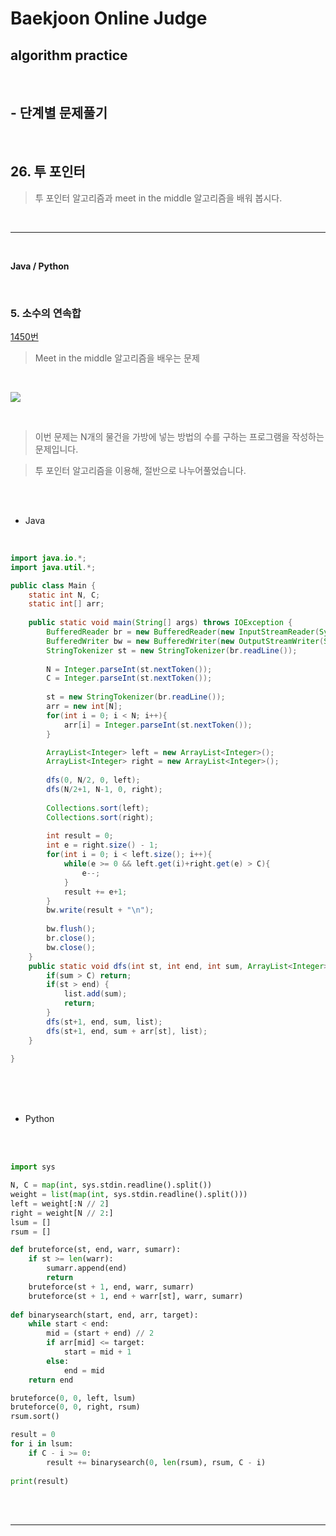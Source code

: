# Baekjoon Online Judge

## algorithm practice
<br>

## - 단계별 문제풀기
<br>

## 26. 투 포인터

> 투 포인터 알고리즘과 meet in the middle 알고리즘을 배워 봅시다.

<br>

---

<br>

**Java / Python**

<br>

### 5. 소수의 연속합
[1450번](https://www.acmicpc.net/problem/1450) 
> Meet in the middle 알고리즘을 배우는 문제

<br>

![](https://images.velog.io/images/jini_eun/post/d7b37847-4eff-415d-8cea-6e9d6e1341db/image.png)

<br>

> 이번 문제는 N개의 물건을 가방에 넣는 방법의 수를 구하는 프로그램을 작성하는 문제입니다.

> 투 포인터 알고리즘을 이용해, 절반으로 나누어풀었습니다. 

<br><br>

- Java

<br>

```java
import java.io.*;
import java.util.*;

public class Main {  
	static int N, C;
	static int[] arr;
    
	public static void main(String[] args) throws IOException {
		BufferedReader br = new BufferedReader(new InputStreamReader(System.in));
		BufferedWriter bw = new BufferedWriter(new OutputStreamWriter(System.out));   
		StringTokenizer st = new StringTokenizer(br.readLine());
        
		N = Integer.parseInt(st.nextToken()); 
		C = Integer.parseInt(st.nextToken()); 
        
		st = new StringTokenizer(br.readLine());
		arr = new int[N];
		for(int i = 0; i < N; i++){
			arr[i] = Integer.parseInt(st.nextToken());
		}        

		ArrayList<Integer> left = new ArrayList<Integer>();
		ArrayList<Integer> right = new ArrayList<Integer>();
        
		dfs(0, N/2, 0, left);
		dfs(N/2+1, N-1, 0, right);
		
		Collections.sort(left);
		Collections.sort(right);
        
		int result = 0;
		int e = right.size() - 1;
		for(int i = 0; i < left.size(); i++){
			while(e >= 0 && left.get(i)+right.get(e) > C){
				e--;				
			}
			result += e+1;
		}
		bw.write(result + "\n");
        
		bw.flush();
		br.close();
		bw.close();
	}
	public static void dfs(int st, int end, int sum, ArrayList<Integer> list){
		if(sum > C) return;
		if(st > end) {
			list.add(sum);
			return;
		}
		dfs(st+1, end, sum, list);
		dfs(st+1, end, sum + arr[st], list);
	}
	
}
```


<br><br><br>

- Python 

<br><br>

```python
import sys

N, C = map(int, sys.stdin.readline().split())
weight = list(map(int, sys.stdin.readline().split())) 
left = weight[:N // 2] 
right = weight[N // 2:] 
lsum = [] 
rsum = [] 

def bruteforce(st, end, warr, sumarr): 
    if st >= len(warr): 
        sumarr.append(end) 
        return     
    bruteforce(st + 1, end, warr, sumarr)    
    bruteforce(st + 1, end + warr[st], warr, sumarr) 
 
def binarysearch(start, end, arr, target): 
    while start < end: 
        mid = (start + end) // 2 
        if arr[mid] <= target: 
            start = mid + 1 
        else: 
            end = mid 
    return end 

bruteforce(0, 0, left, lsum) 
bruteforce(0, 0, right, rsum) 
rsum.sort() 

result = 0 
for i in lsum: 
    if C - i >= 0: 
        result += binarysearch(0, len(rsum), rsum, C - i) 
    
print(result)
```

<br><br>

---

<br>
